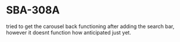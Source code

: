 # SBA-308A
tried to get the carousel back functioning after adding the search bar, however it doesnt function how anticipated just yet.

